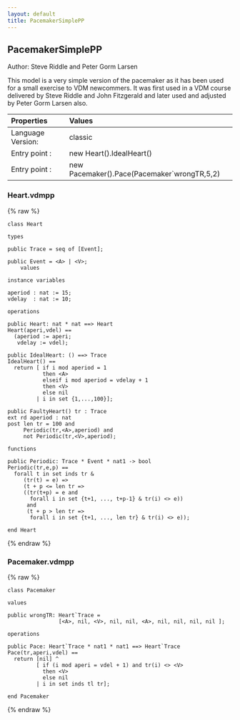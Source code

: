 ```yaml
---
layout: default
title: PacemakerSimplePP
---
```


## PacemakerSimplePP
Author: Steve Riddle and Peter Gorm Larsen


This model is a very simple version of the pacemaker as it has
been used for a small exercise to VDM newcommers. It was first 
used in a VDM course delivered by Steve Riddle and John Fitzgerald
and later used and adjusted by Peter Gorm Larsen also. 


| Properties | Values          |
| :------------ | :---------- |
|Language Version:| classic|
|Entry point     :| new Heart().IdealHeart()|
|Entry point     :| new Pacemaker().Pace(Pacemaker`wrongTR,5,2)|


### Heart.vdmpp

{% raw %}
~~~
class Heart

types

public Trace = seq of [Event];

public Event = <A> | <V>;
	values

instance variables

aperiod : nat := 15;
vdelay  : nat := 10;

operations

public Heart: nat * nat ==> Heart
Heart(aperi,vdel) ==
  (aperiod := aperi;
   vdelay := vdel);
    
public IdealHeart: () ==> Trace
IdealHeart() ==
  return [ if i mod aperiod = 1
           then <A>
           elseif i mod aperiod = vdelay + 1
           then <V>
           else nil
         | i in set {1,...,100}];
     
public FaultyHeart() tr : Trace
ext rd aperiod : nat
post len tr = 100 and
     Periodic(tr,<A>,aperiod) and 
     not Periodic(tr,<V>,aperiod); 
         
functions

public Periodic: Trace * Event * nat1 -> bool
Periodic(tr,e,p) ==
  forall t in set inds tr &
     (tr(t) = e) =>
     (t + p <= len tr =>
     ((tr(t+p) = e and
       forall i in set {t+1, ..., t+p-1} & tr(i) <> e))
      and
      (t + p > len tr =>
       forall i in set {t+1, ..., len tr} & tr(i) <> e));

end Heart
~~~
{% endraw %}

### Pacemaker.vdmpp

{% raw %}
~~~
class Pacemaker

values

public wrongTR: Heart`Trace = 
                [<A>, nil, <V>, nil, nil, <A>, nil, nil, nil, nil ];
  
operations

public Pace: Heart`Trace * nat1 * nat1 ==> Heart`Trace
Pace(tr,aperi,vdel) ==
  return [nil] ^
         [ if (i mod aperi = vdel + 1) and tr(i) <> <V> 
           then <V>
           else nil
         | i in set inds tl tr];

end Pacemaker
~~~
{% endraw %}

